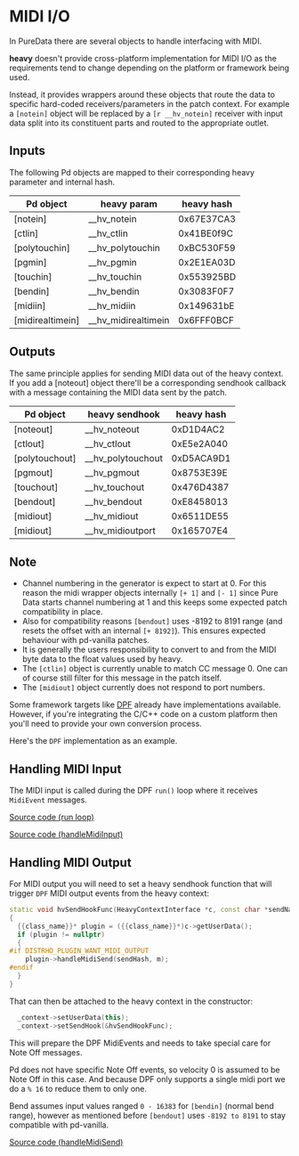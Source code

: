 # MIDI I/O

In PureData there are several objects to handle interfacing with MIDI.

**heavy** doesn't provide cross-platform implementation for MIDI I/O as the requirements tend to change depending on the platform or framework being used.

Instead, it provides wrappers around these objects that route the data to specific hard-coded receivers/parameters in the patch context. For example a `[notein]` object will be replaced by a `[r __hv_notein]` receiver with input data split into its constituent parts and routed to the appropriate outlet.

## Inputs

The following Pd objects are mapped to their corresponding heavy parameter and internal hash.

|     Pd object     |     heavy param     | heavy hash |
| ----------------- | ------------------- | ---------- |
| [notein]          | __hv_notein         | 0x67E37CA3 |
| [ctlin]           | __hv_ctlin          | 0x41BE0f9C |
| [polytouchin]     | __hv_polytouchin    | 0xBC530F59 |
| [pgmin]           | __hv_pgmin          | 0x2E1EA03D |
| [touchin]         | __hv_touchin        | 0x553925BD |
| [bendin]          | __hv_bendin         | 0x3083F0F7 |
| [midiin]          | __hv_midiin         | 0x149631bE |
| [midirealtimein]  | __hv_midirealtimein | 0x6FFF0BCF |

## Outputs

The same principle applies for sending MIDI data out of the heavy context. If you add a [noteout] object there'll be a corresponding sendhook callback with a message containing the MIDI data sent by the patch.

| Pd object      | heavy sendhook    | heavy hash |
| -------------  | ----------------- |------------|
| [noteout]      | __hv_noteout      | 0xD1D4AC2  |
| [ctlout]       | __hv_ctlout       | 0xE5e2A040 |
| [polytouchout] | __hv_polytouchout | 0xD5ACA9D1 |
| [pgmout]       | __hv_pgmout       | 0x8753E39E |
| [touchout]     | __hv_touchout     | 0x476D4387 |
| [bendout]      | __hv_bendout      | 0xE8458013 |
| [midiout]      | __hv_midiout      | 0x6511DE55 |
| [midiout]      | __hv_midioutport  | 0x165707E4 |

## Note

* Channel numbering in the generator is expect to start at 0. For this reason the midi wrapper objects internally `[+ 1]` and `[- 1]` since Pure Data starts channel numbering at 1 and this keeps some expected patch compatibility in place.
* Also for compatibility reasons `[bendout]` uses -8192 to 8191 range (and resets the offset with an internal `[+ 8192]`). This ensures expected behaviour with pd-vanilla patches.
* It is generally the users responsibility to convert to and from the MIDI byte data to the float values used by heavy.
* The `[ctlin]` object is currently unable to match CC message 0. One can of course still filter for this message in the patch itself.
* The `[midiout]` object currently does not respond to port numbers.

Some framework targets like [DPF](03.gen.dpf.md) already have implementations available. However, if you're integrating the C/C++ code on a custom platform then you'll need to provide your own conversion process.

Here's the `DPF` implementation as an example.

## Handling MIDI Input

The MIDI input is called during the DPF `run()` loop where it receives `MidiEvent` messages.

[Source code (run loop)](https://github.com/Wasted-Audio/hvcc/blob/develop/hvcc/generators/c2dpf/templates/HeavyDPF.cpp#L201-L205)

[Source code (handleMidiInput)](https://github.com/Wasted-Audio/hvcc/blob/develop/hvcc/generators/c2dpf/templates/midiInput.cpp)

## Handling MIDI Output

For MIDI output you will need to set a heavy sendhook function that will trigger `DPF` MIDI output events from the heavy context:

```cpp
static void hvSendHookFunc(HeavyContextInterface *c, const char *sendName, uint32_t sendHash, const HvMessage *m)
{
  {{class_name}}* plugin = ({{class_name}}*)c->getUserData();
  if (plugin != nullptr)
  {
#if DISTRHO_PLUGIN_WANT_MIDI_OUTPUT
    plugin->handleMidiSend(sendHash, m);
#endif
  }
}
```

That can then be attached to the heavy context in the constructor:

```cpp
  _context->setUserData(this);
  _context->setSendHook(&hvSendHookFunc);
```

This will prepare the DPF MidiEvents and needs to take special care for Note Off messages.

Pd does not have specific Note Off events, so velocity 0 is assumed to be Note Off in this case. And because DPF only supports a single midi port we do a `% 16` to reduce them to only one.

Bend assumes input values ranged `0 - 16383` for `[bendin]` (normal bend range), however as mentioned before `[bendout]` uses `-8192 to 8191` to stay compatible with pd-vanilla.

[Source code (handleMidiSend)](https://github.com/Wasted-Audio/hvcc/blob/develop/hvcc/generators/c2dpf/templates/midiOutput.cpp)